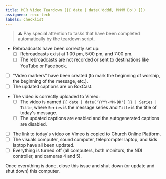 ```yaml
---
title: MCR Video Teardown ({{ date | date('dddd, MMMM Do') }})
assignees: recc-tech
labels: checklist
---
```


> :warning: Pay special attention to tasks that have been completed automatically by the teardown script.

- Rebroadcasts have been correctly set up:
    - [ ] Rebroadcasts exist at 1:00 pm, 5:00 pm, and 7:00 pm.
    - [ ] The rebroadcasts are not recorded or sent to destinations like YouTube or Facebook.
- [ ] "Video markers" have been created (to mark the beginning of worship, the beginning of the message, etc.).
- [ ] The updated captions are on BoxCast.
- The video is correctly uploaded to Vimeo:
    - [ ] The video is named `{{ date | date('YYYY-MM-DD') }} | Series | Title`, where `Series` is the message series and `Title` is the title of today's message.
    - [ ] The updated captions are enabled and the autogenerated captions are disabled.
- [ ] The link to today's video on Vimeo is copied to Church Online Platform.
- [ ] The visuals computer, sound computer, teleprompter laptop, and kids laptop have all been updated.
- [ ] Everything is turned off (all computers, both monitors, the NDI controller, and cameras 4 and 5).

Once everything is done, close this issue and shut down (or update and shut down) this computer.
